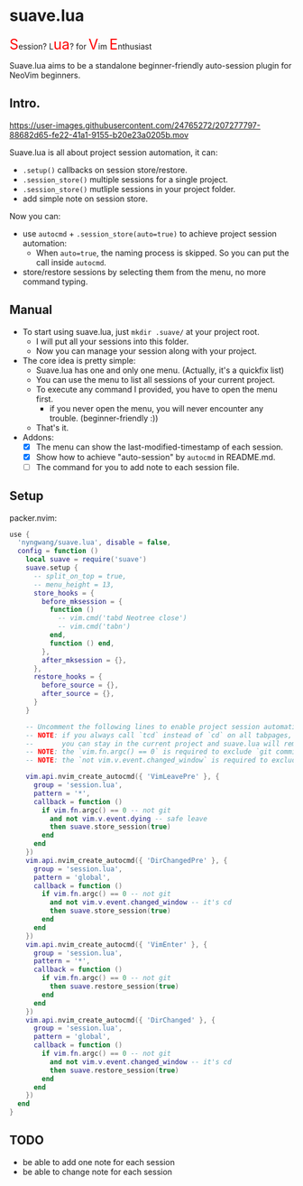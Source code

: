 suave.lua
===

<span style="color:red;font-size:25px">S</span>ession?
L<span style="color:red;font-size:25px">ua</span>?
for <span style="color:red;font-size:25px">V</span>im
<span style="color:red;font-size:25px">E</span>nthusiast

Suave.lua aims to be a standalone beginner-friendly auto-session plugin for NeoVim beginners.


## Intro.

https://user-images.githubusercontent.com/24765272/207277797-88682d65-fe22-41a1-9155-b20e23a0205b.mov

Suave.lua is all about project session automation, it can:

- `.setup()` callbacks on session store/restore.
- `.session_store()` multiple sessions for a single project.
- `.session_store()` mutliple sessions in your project folder.
- add simple note on session store.

Now you can:

- use `autocmd` + `.session_store(auto=true)` to achieve project session automation:
  - When `auto=true`, the naming process is skipped. So you can put the call inside `autocmd`.
- store/restore sessions by selecting them from the menu, no more command typing.


## Manual

- To start using suave.lua, just `mkdir .suave/` at your project root.
  - I will put all your sessions into this folder.
  - Now you can manage your session along with your project.
- The core idea is pretty simple:
  - Suave.lua has one and only one menu. (Actually, it's a quickfix list)
  - You can use the menu to list all sessions of your current project.
  - To execute any command I provided, you have to open the menu first.
    - if you never open the menu, you will never encounter any trouble. (beginner-friendly :))
  - That's it.
- Addons:
  - [x] The menu can show the last-modified-timestamp of each session.
  - [x] Show how to achieve "auto-session" by `autocmd` in README.md.
  - [ ] The command for you to add note to each session file.

## Setup

packer.nvim:

```lua
use {
  'nyngwang/suave.lua', disable = false,
  config = function ()
    local suave = require('suave')
    suave.setup {
      -- split_on_top = true,
      -- menu_height = 13,
      store_hooks = {
        before_mksession = {
          function ()
            -- vim.cmd('tabd Neotree close')
            -- vim.cmd('tabn')
          end,
          function () end,
        },
        after_mksession = {},
      },
      restore_hooks = {
        before_source = {},
        after_source = {},
      }
    }

    -- Uncomment the following lines to enable project session automation
    -- NOTE: if you always call `tcd` instead of `cd` on all tabpages,
    --       you can stay in the current project and suave.lua will remember these paths.
    -- NOTE: the `vim.fn.argc() == 0` is required to exclude `git commit`.
    -- NOTE: the `not vim.v.event.changed_window` is required to exclude `:tabn`,`:tabp`.

    vim.api.nvim_create_autocmd({ 'VimLeavePre' }, {
      group = 'session.lua',
      pattern = '*',
      callback = function ()
        if vim.fn.argc() == 0 -- not git
          and not vim.v.event.dying -- safe leave
          then suave.store_session(true)
        end
      end
    })
    vim.api.nvim_create_autocmd({ 'DirChangedPre' }, {
      group = 'session.lua',
      pattern = 'global',
      callback = function ()
        if vim.fn.argc() == 0 -- not git
          and not vim.v.event.changed_window -- it's cd
          then suave.store_session(true)
        end
      end
    })
    vim.api.nvim_create_autocmd({ 'VimEnter' }, {
      group = 'session.lua',
      pattern = '*',
      callback = function ()
        if vim.fn.argc() == 0 -- not git
          then suave.restore_session(true)
        end
      end
    })
    vim.api.nvim_create_autocmd({ 'DirChanged' }, {
      group = 'session.lua',
      pattern = 'global',
      callback = function ()
        if vim.fn.argc() == 0 -- not git
          and not vim.v.event.changed_window -- it's cd
          then suave.restore_session(true)
        end
      end
    })
  end
}
```


## TODO

- be able to add one note for each session
- be able to change note for each session


